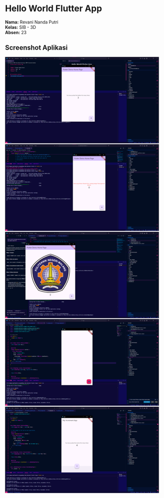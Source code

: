 # Hello World Flutter App

**Nama:** Revani Nanda Putri    
**Kelas:** SIB - 3D  
**Absen:** 23

## Screenshot Aplikasi
![Screenshot hello_world](image/1.png)   
![Screenshot hello_world dengan widget teks](image/2.png)   
![Screenshot hello_world dengan widget gambar](image/3.png)  
![Screenshot hello_world dengan widget loading cupertino](image/4.png)    
![Screenshot hello_world dengan Scaffold widget](image/5.png)   
